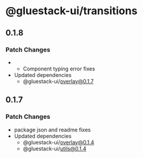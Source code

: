 # @gluestack-ui/transitions

## 0.1.8

### Patch Changes

- - Component typing error fixes
- Updated dependencies
  - @gluestack-ui/overlay@0.1.7

## 0.1.7

### Patch Changes

- package json and readme fixes
- Updated dependencies
  - @gluestack-ui/overlay@0.1.4
  - @gluestack-ui/utils@0.1.4
